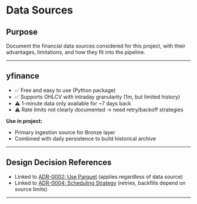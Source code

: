 # Data Sources

## Purpose
Document the financial data sources considered for this project, with their advantages, limitations, and how they fit into the pipeline.

---

## yfinance
- ✅ Free and easy to use (Python package)  
- ✅ Supports OHLCV with intraday granularity (1m, but limited history)  
- ⚠️ 1-minute data only available for ~7 days back  
- ⚠️ Rate limits not clearly documented → need retry/backoff strategies  

**Use in project:**  
- Primary ingestion source for Bronze layer  
- Combined with daily persistence to build historical archive  

---

## Design Decision References
- Linked to [ADR-0002: Use Parquet](../notes/design_decisions.md#adr-0002-use-parquet-as-storage-format) (applies regardless of data source)  
- Linked to [ADR-0004: Scheduling Strategy](../notes/design_decisions.md#adr-0004-scheduling-strategy) (retries, backfills depend on source limits)  

---

